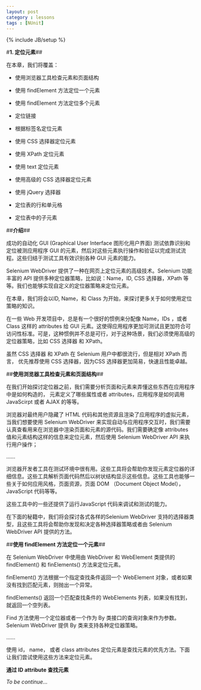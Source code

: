 ```yaml
---
layout: post
category : lessons
tags : [NUnit]
---
```

{% include JB/setup %}

#**1. 定位元素**##

在本章，我们将覆盖：

- 使用浏览器工具检查元素和页面结构

- 使用 findElement 方法定位一个元素

- 使用 findElement 方法定位多个元素

- 定位链接

- 根据标签名定位元素

- 使用 CSS 选择器定位元素

- 使用 XPath 定位元素

- 使用 text 定位元素

- 使用高级的 CSS 选择器定位元素

- 使用 jQuery 选择器

- 定位表的行和单元格

- 定位表中的子元素

##**介绍**##

成功的自动化 GUI (Graphical User Interface 图形化用户界面) 测试依靠识别和定位被测应用程序 GUI 的元素，然后对这些元素执行操作和验证以完成测试流程。这些归结于测试工具有效识别各种 GUI 元素的能力。

Selenium WebDriver 提供了一种在网页上定位元素的高级技术。Selenium 功能丰富的 API 提供多种定位器策略，比如说：Name，ID, CSS 选择器，XPath 等等。我们也能够实现自定义的定位器策略来定位元素。

在本章，我们将会以ID, Name，和 Class 为开始，来探讨更多关于如何使用定位策略的知识。

在一些 Web 开发项目中，总是有一个很好的惯例来分配像 Name，IDs ，或者 Class 这样的 attributes 给 GUI 元素。这使得应用程序更加可测试且更加符合可访问性标准。可是，这种惯例并不总是可行，对于这种场景，我们必须使用高级的定位器策略，比如 CSS 选择器 和 XPath。

虽然 CSS 选择器 和 XPath 在 Selenium 用户中都很流行，但是相对 XPath 而言， 优先推荐使用 CSS 选择器，因为CSS 选择器更加简易，快速且性能卓越。

##**使用浏览器工具检查元素和页面结构**##

在我们开始探讨定位器之前，我们需要分析页面和元素来弄懂这些东西在应用程序中是如何构造的， 元素定义了哪些属性或者 attributes，应用程序是如何调用 JavaScirpt 或者 AJAX 的等等。

浏览器对最终用户隐藏了 HTML 代码和其他资源且渲染了应用程序的虚拟元素， 当我们想要使用 Selenium WebDriver 来实现自动与应用程序交互时，我们需要认真查看用来在浏览器中渲染页面和元素的源代码。我们需要确定像 attributes 值和元素结构这样的信息来定位元素，然后使用 Selenium WebDriver API 来执行用户操作；

……

浏览器开发者工具在测试环境中很有用。这些工具将会帮助你发现元素定位器的详细信息。这些工具解析页面代码然后以树状结构显示这些信息。这些工具也能够一些关于如何应用风格，页面资源，页面 DOM （Document Object Model），JavaScript 代码等等。

这些工具中的一些还提供了运行JavaScript 代码来调试和测试的能力。

在下面的秘籍中，我们将会探讨各式各样的Selenium WebDriver 支持的选择器类型，且这些工具将会帮助你发现和决定各种选择器策略或者由 Selenium WebDriver API 提供的方法。

##**使用 findElement 方法定位一个元素**##

在 Selenium WebDriver 中使用由 WebDriver 和 WebElement 类提供的 findElement() 和 finElements() 方法来定位元素。

finElement() 方法根据一个指定查找条件返回一个 WebElement 对象，或者如果没有找到匹配元素，则抛出一个异常。

findElements() 返回一个匹配查找条件的 WebElements 列表，如果没有找到，就返回一个空列表。

Find 方法使用一个定位器或者一个作为 By 类接口的查询对象来作为参数。Selenium WebDriver 提供 By 类来支持各种定位器策略。

……

使用 id， name， 或者 class attributes 定位元素是查找元素的优先方法。下面让我们尝试使用这些方法来定位元素。

**通过 ID attribute 查找元素**

*To be continue...*




